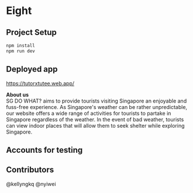# Eight

## Project Setup

```sh
npm install
npm run dev
```

## Deployed app

https://tutorxtutee.web.app/ <br>

**About us** <br>
SG DO WHAT? aims to provide tourists visiting Singapore an enjoyable and fuss-free experience. As Singapore's weather can be rather unpredictable, our website offers a wide range of activities for tourists to partake in Singapore regardless of the weather. In the event of bad weather, tourists can view indoor places that will allow them to seek shelter while exploring Singapore. 

## Accounts for testing 


## Contributors

@kellyngkq @nyiwei

